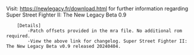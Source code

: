 Visit: https://newlegacy.fr/download.html for further information regarding Super Street Fighter II: The New Legacy Beta 0.9

        [Details]
            -Patch offsets provided in the mra file. No additional rom required.         
            -View the above link for changelog. Super Street Fighter II: The New Legacy Beta v0.9 released 20240404.
